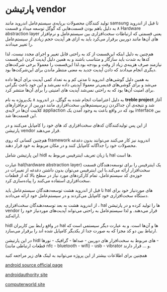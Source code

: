 # پارتیشن vendor

تولید کنندگان محصولات برپایه‌ی
سیستم‌عامل اندروید مانند samsung تا قبل از اندروید ۸ به دلیل باهم بودن قسمت‌هایی که گوگل توسعه میداد و قسمت Hardware abstraction layer  یعنی قسمتی که ارتباطات سخت‌افزاری بین سیستم‌عامل و نرم‌افزار های آن‌ها مانند دوربین 
برقرار می‌کرد باید به ازای هر آپدیت حجم زیادی از سیستم‌عامل را تغییر میدادند.


هم‌چنین به دلیل اینکه این‌قسمت از کد به راحتی قابل تغییر و اجرای مجدد نیست، لذا کدها به شدت باید سازگار و متناسب باشند و به همین دلیل آپدیت کردن این‌قسمت نیازمند صرف هزینه‌ی زیاد از وقت و بودجه بود.لذا این‌قسمت را معمولا برخی شرکت‌های دیگری انجام میدادند که دادن آپدیت جدید به معنی منتظر ماندن برای این‌شرکت‌ها بود.

به همین دلیل گوشی‌های اندروید تا مدتی کم و به تعداد کمی آپدیت برای آن‌ها داده می‌شد و برای گوشی‌های قدیمی‌تر معمولا آپدیتی داده نمی‌شد و این خود باعث نگرانی برای امنیت آن‌ها بود که به راحتی نمی‌شد آپدیت های امنیتی را برای آن‌ها منتشر کرد.

به دلیل اعتراضات انجام شده به گوگل، در اندروید ۸ یک‌پروژه به نام **treble project**
 آغاز شد و نتیجه‌ی آن جداکردن زیرسیستم‌هایی سخت‌افزاری مانند دوربین از نرم‌افزارهای کلاینت آن‌ها در لایه‌ی appliaction بود که در واقع باعث به وجود آمدن یک interface
  بین این قسمت‌ها شد.

از این پس تولیدکنندگان کدهای سخت‌افزاری کد های خود را کامپایل می‌کنند و در پارتیشن vendor قرار می‌دهند.

هم‌چنین کسانی که روی framework اندروید نیز کار می‌کنند می‌توانند بدون دغدغه محصولات خود را جداگانه کامپایل کنند و در مکان مربوط به خود قرار دهند.

این پارتیشن شامل hidl  یا زبان تعریف اینترفیس مربوط به hal ها است.

عبارت hal(hardware abstraction layer) یک اینترفیس را برای توسعه‌دهندگان قسمت سخت‌افزار ارائه می‌کند.با این اینترفیس می‌توان بدون داشتن
دغدغه از تغییرات در حوزه‌ی کد سیستم‌عامل، تمام کارکردهای مورد نیاز در سطح بالا که از قطعات سخت‌افزاری استفاده ‌می‌کنند را پیاده‌سازی کرد.

تا قبل از اندروید هشت توسعه‌دهندگان سیستم‌عامل باید hal های موردنیاز خود برای دستگاه سخت‌افزاری خود کامپایل می‌کردند و در سیستم‌عامل خود ارائه می‌دادند.

از اندروید هشت به بعد توسعه‌دهندگان سخت‌افزاری ، hal ها را تولید کرده و در پارتیشن vendor قرار می‌دهند. و لذا سیستم‌عامل به راحتی می‌تواند آپدیت‌های موردنیاز خود را ارائه‌کند.

hidl در واقع رابط بین کاربران hal ها و آن‌ها است.
و به عبارت دیگر سیستمی است که ارتباط بین دو کد مجزا که به صورت جدا از یکدیگر کامپایل شده اند را برقرار می‌سازد.

در این پارتیشن hidl های مربوط به سخت‌افزار های دوربین - صداها - گرافیک - نورها - (قطعات ارتباطی مانند nfc - bluetooth - wifi) - usb - vibrator و ... قرار دارند.

همچنین برای اطلاعات بیشتر از این پروژه می‌توانید به لینک های زیر مراجعه کنید

[android source official page](https://source.android.com/devices/architecture)

[androidauthority site](https://www.androidauthority.com/project-treble-818225/)

[computerworld site](https://www.computerworld.com/article/3306443/what-is-project-treble-android-upgrade-fix-explained.html)